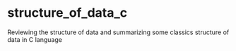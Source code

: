 # structure_of_data_c
Reviewing the structure of data and summarizing some classics structure of data in C language
